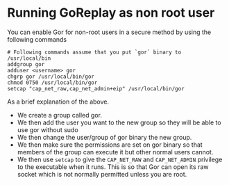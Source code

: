 # Running GoReplay as non root user

You can enable Gor for non-root users in a secure method by using the following commands

``` 
# Following commands assume that you put `gor` binary to /usr/local/bin
addgroup gor
adduser <username> gor
chgrp gor /usr/local/bin/gor
chmod 0750 /usr/local/bin/gor
setcap "cap_net_raw,cap_net_admin+eip" /usr/local/bin/gor
```
 
As a brief explanation of the above.
* We create a group called gor. 
* We then add the user you want to the new group so they will be able to use gor without sudo
* We then change the user/group of gor binary the new group.
* We then make sure the permissions are set on gor binary so that members of the group can execute it but other normal users cannot.
* We then use `setcap` to give the `CAP_NET_RAW` and `CAP_NET_ADMIN` privilege to the executable when it runs. This is so that Gor can open its raw socket which is not normally permitted unless you are root.